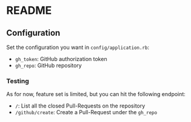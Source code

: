 # README

## Configuration

Set the configuration you want in `config/application.rb`:

* `gh_token`: GitHub authorization token
* `gh_repo`: GitHub repository

### Testing

As for now, feature set is limited, but you can hit the following endpoint:

* `/`: List all the closed Pull-Requests on the repository
* `/github/create`: Create a Pull-Request under the `gh_repo`
